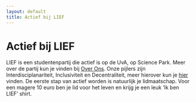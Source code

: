 ```yaml
---
layout: default
title: Actief bij LIEF
---
```


# Actief bij LIEF

LIEF is een studentenpartij die actief is op de UvA, op Science Park. Meer over de partij kun je vinden bij [Over Ons](/over-ons). Onze pijlers zijn Interdisciplanariteit, Inclusiviteit en Decentraliteit, meer hierover kun je [hier](/pijlers) vinden. De eerste stap van actief worden is natuurlijk je lidmaatschap. Voor een magere 10 euro ben je lid voor het leven en krijg je een leuk ‘Ik ben LIEF’ shirt.


